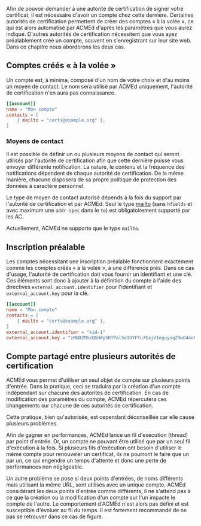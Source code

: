 
[//]: # (Copyright 2019-2020 Rodolphe Bréard <rodolphe@breard.tf>)

[//]: # (Copying and distribution of this file, with or without modification,)
[//]: # (are permitted in any medium without royalty provided the copyright)
[//]: # (notice and this notice are preserved.  This file is offered as-is,)
[//]: # (without any warranty.)


Afin de pouvoir demander à une autorité de certification de signer votre certificat, il est nécessaire d'avoir un compte chez cette dernière. Certaines autorités de certification permettent de créer des comptes « à la volée », ce qui est alors automatisé par ACMEd d'après les paramètres que vous aurez indiqué. D'autres autorités de certification nécessitent que vous ayez préalablement créé un compte, souvent en s'enregistrant sur leur site web. Dans ce chapitre nous aborderons les deux cas.


## Comptes créés « à la volée »

Un compte est, à minima, composé d'un nom de votre choix et d'au moins un moyen de contact. Le nom sera utilisé par ACMEd uniquement, l'autorité de certification n'en aura pas connaissance.

``` toml
[[account]]
name = "Mon compte"
contacts = [
    { mailto = "certs@example.org" },
]
```

### Moyens de contact

Il est possible de définir un ou plusieurs moyens de contact qui seront utilisés par l'autorité de certification afin que cette dernière puisse vous envoyer différente notification. La nature, le contenu et la fréquence des notifications dépendent de chaque autorité de certification. De la même manière, chacune disposera de sa propre politique de protection des données à caractère personnel.

Le type de moyen de contact autorisé dépends à la fois du support par l'autorité de certification et par ACMEd. Seul le type [mailto](https://fr.wikipedia.org/wiki/Mailto) (sans `hfields` et avec maximum une `addr-spec` dans le `to`) est obligatoirement supporté par les AC.

Actuellement, ACMEd ne supporte que le type `mailto`.


## Inscription préalable

Les comptes nécessitant une inscription préalable fonctionnent exactement comme les comptes créés « à la volée », à une différence près. Dans ce cas d'usage, l'autorité de certification doit vous fournir un identifiant et une clé. Ces éléments sont donc à ajouter à la définition du compte à l'aide des directives `external_account.identifier` pour l'identifiant et `external_account.key` pour la clé.

``` toml
[[account]]
name = "Mon compte"
contacts = [
    { mailto = "certs@example.org" },
]
external_account.identifier = "kid-1"
external_account.key = "zWNDZM6eQGHWpSRTPal5eIUYFTu7EajVIoguysqZ9wG44nMEtx3MUAsUDkMTQ12W"
```


## Compte partagé entre plusieurs autorités de certification

ACMEd vous permet d'utiliser un seul objet de compte sur plusieurs points d'entrée. Dans la pratique, ceci se traduira par la création d'un compte indépendant sur chacune des autorités de certification. En cas de modification des paramètres du compte, ACMEd répercutera ces changements sur chacune de ces autorités de certification.

Cette pratique, bien qu'autorisée, est cependant déconseillée car elle cause plusieurs problèmes.

Afin de gagner en performances, ACMEd lance un fil d'exécution (thread) par point d'entrée. Or, un compte ne pouvant être utilisé que par un seul fil d'exécution à la fois. Si plusieurs fils d'exécution ont besoin d'utiliser le même compte pour renouveler un certificat, ils ne pourront le faire que un par un, ce qui engendre un temps d'attente et donc une perte de performances non négligeable.

Un autre problème se pose si deux points d'entrées, de noms différents mais utilisant la même URL, sont utilisés avec un unique compte. ACMEd considérant les deux points d'entrée comme différents, il ne s'attend pas à ce que la création ou la modification d'un compte sur l'un impacte le compte de l'autre. Le comportement d'ACMEd n'est alors pas défini et est susceptible d'évoluer au fil du temps. Il est fortement recommandé de ne pas se retrouver dans ce cas de figure.
